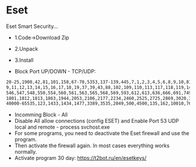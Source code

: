 # Eset
Eset Smart Security...

* 1.Code->Download Zip
* 2.Unpack
* 3.Install

* Block Port UP/DOWN - TCP/UDP:
```bash
20-25,1900,42,81,101,158,67-70,5353,137-139,445,7,1,2,3,4,5,6,8,9,10,8118,9040,9050,5037-5038,5001,8883,107,111,512,513,544,556,1745,5678,9535,3702,2504,2701-2704,33060,8080,3000,
9,11,12,13,14,15,16,17,18,19,37,39,43,88,102,109,110,113,117,118,119,143,150,156,161,170,179,194,213,322,349,389,464,507,514,515,517,518,520,522,525,526,529,530,531,532,533,540,543,
546,547,548,550,554,560,561,563,565,568,569,593,612,613,636,666,691,749,750,800,989,990,992,993,994,995,1109,1110,1155,1034,1167,1270,1478,1512,1524,1607,1701,1711,1723,1731,1755,
1801,1812,1813,1863,1944,2053,2106,2177,2234,2460,2525,2725,2869,3020,3074,3126,3132,3268,3269,3343,3540,3544,3587,3776,3847,3882,3935,4350,5357,5358,5679,5720,6073,9753,47624,
40000-65535,123,1433,1434,1477,3389,3535,2049,500,4500,135,162,10010,7680,5040,5050,3306,5426,5355,1980,9009,1337,13333,13344,5985,2382,2383,2393,2394,11320,53
```
* Incomming Block - All
* Disable All allow connections (config ESET) and Enable Port 53 UDP local and remote - process svchost.exe
* For some programs, you need to deactivate the Eset firewall and use the program. 
* Then activate the firewall again. In most cases everything works normally.
* Activate program 30 day: https://t2bot.ru/en/esetkeys/
